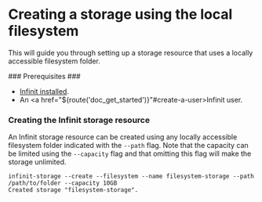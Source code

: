 Creating a storage using the local filesystem
=============================================

This will guide you through setting up a storage resource that uses a locally accessible filesystem folder.

### Prerequisites ###

- <a href="${route('doc_get_started')}">Infinit installed</a>.
- An <a href="${route('doc_get_started')}"#create-a-user>Infinit user</a>.

### Creating the Infinit storage resource ###

An Infinit storage resource can be created using any locally accessible filesystem folder indicated with the `--path` flag. Note that the capacity can be limited using the `--capacity` flag and that omitting this flag will make the storage unlimited.

```
infinit-storage --create --filesystem --name filesystem-storage --path /path/to/folder --capacity 10GB
Created storage "filesystem-storage".
```
